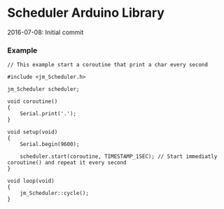 # Scheduler Arduino Library

2016-07-08: Initial commit

### Example

	// This example start a coroutine that print a char every second
	
	#include <jm_Scheduler.h>
  
	jm_Scheduler scheduler;
	
	void coroutine()
	{
		Serial.print('.');
	}
  
	void setup(void)
	{
		Serial.begin(9600);
		
		scheduler.start(coroutine, TIMESTAMP_1SEC); // Start immediatly coroutine() and repeat it every second
	}
  
	void loop(void)
	{
		jm_Scheduler::cycle();
	}

